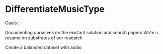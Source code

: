 # DifferentiateMusicType

Goals : 
  
  Documenting ourselves on the existant solution and search papers
  Write a resume on substrates of our research
  
  Create a balanced dataset with audio 
